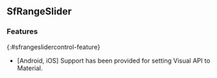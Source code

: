 ## SfRangeSlider

### Features
{:#sfrangeslidercontrol-feature} 

* [Android, iOS] Support has been provided for setting Visual API to Material.